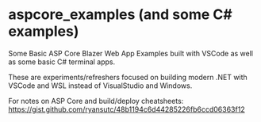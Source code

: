 # aspcore_examples (and some C# examples)

Some Basic ASP Core Blazer Web App Examples built with VSCode as well as some basic C# terminal apps.

These are experiments/refreshers focused on building modern .NET with VSCode and WSL instead of VisualStudio and Windows.

For notes on ASP Core and build/deploy cheatsheets:
https://gist.github.com/ryansutc/48b1194c6d44285226fb6ccd06363f12

